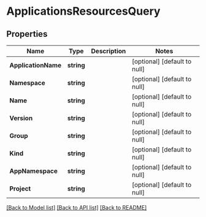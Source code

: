 # ApplicationsResourcesQuery

## Properties
Name | Type | Description | Notes
------------ | ------------- | ------------- | -------------
**ApplicationName** | **string** |  | [optional] [default to null]
**Namespace** | **string** |  | [optional] [default to null]
**Name** | **string** |  | [optional] [default to null]
**Version** | **string** |  | [optional] [default to null]
**Group** | **string** |  | [optional] [default to null]
**Kind** | **string** |  | [optional] [default to null]
**AppNamespace** | **string** |  | [optional] [default to null]
**Project** | **string** |  | [optional] [default to null]

[[Back to Model list]](../README.md#documentation-for-models) [[Back to API list]](../README.md#documentation-for-api-endpoints) [[Back to README]](../README.md)

